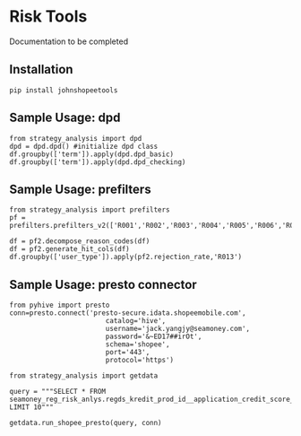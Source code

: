 # Risk Tools
Documentation to be completed

## Installation
`pip install johnshopeetools`
## Sample Usage: dpd
```
from strategy_analysis import dpd
dpd = dpd.dpd() #initialize dpd class
df.groupby(['term']).apply(dpd.dpd_basic)
df.groupby(['term']).apply(dpd.dpd_checking)
```
## Sample Usage: prefilters
```
from strategy_analysis import prefilters
pf = prefilters.prefilters_v2(['R001','R002','R003','R004','R005','R006','R007','R008','R009','R010','R011','R012','R013','R014'])

df = pf2.decompose_reason_codes(df)
df = pf2.generate_hit_cols(df)
df.groupby(['user_type']).apply(pf2.rejection_rate,'R013')
```

## Sample Usage: presto connector
```
from pyhive import presto
conn=presto.connect('presto-secure.idata.shopeemobile.com',
                        catalog='hive',
                        username='jack.yangjy@seamoney.com',
                        password='&~ED17##irOt',
                        schema='shopee',
                        port='443',
                        protocol='https')
```

```
from strategy_analysis import getdata

query = """SELECT * FROM seamoney_reg_risk_anlys.regds_kredit_prod_id__application_credit_score_mega_activate LIMIT 10"""

getdata.run_shopee_presto(query, conn)
```
